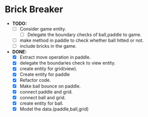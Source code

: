 # Brick Breaker

- **TODO:**
  - [ ] Consider game entity.
    - [ ] Delegate the boundary checks of ball,paddle to game.
  - [ ] make method in paddle to check whether ball hitted or not.
  - [ ] include bricks in the game.

- **DONE:**
  - [x] Extract move operation in paddle.
  - [x] delegate the boundaries check to view entity.
  - [x] create entity for grid(view).
  - [x] Create entity for paddle
  - [x] Refactor code.
  - [x] Make ball bounce on paddle.
  - [x] connect paddle and grid.
  - [x] connect ball and grid.
  - [x] create entity for ball.
  - [x] Model the data.(paddle,ball,grid)
